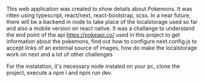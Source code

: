 This web application was created to show details about Pokemons.
It was ritten using typescript, react/next, react-bootstrap, scss. In a near future, there will be a backend in node to take place of the localstorage used so far and also a mobile version on react native.
It was a challange to understand the end point of the api https://pokeapi.co/ used in this project to get information about the pokemons, find out how to configure next.config.js to accept links of an external source of images, how do make the localstorage work on next and a lot of other challenges

For the instalation, it's necessary node instaled on your pc, clone the project, execute a npm i and npm run dev.
